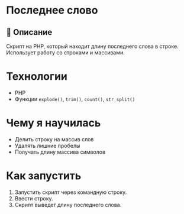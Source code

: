 # Последнее слово

## 📖 Описание
Скрипт на PHP, который находит длину последнего слова в строке. Использует работу со строками и массивами.

# Технологии
- PHP
- Функции `explode()`, `trim()`, `count()`, `str_split()`

# Чему я научилась
- Делить строку на массив слов
- Удалять лишние пробелы
- Получать длину массива символов

# Как запустить
1. Запустить скрипт через командную строку.
2. Ввести строку.
3. Скрипт выведет длину последнего слова.
